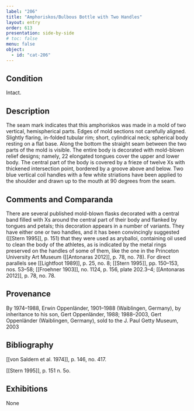 ```yaml
---
label: "206"
title: "Amphoriskos/Bulbous Bottle with Two Handles"
layout: entry
order: 613
presentation: side-by-side
# toc: false
menu: false
object:
  - id: "cat-206"
---
```


## Condition

Intact.

## Description

The seam mark indicates that this amphoriskos was made in a mold of two vertical, hemispherical parts. Edges of mold sections not carefully aligned. Slightly flaring, in-folded tubular rim; short, cylindrical neck; spherical body resting on a flat base. Along the bottom the straight seam between the two parts of the mold is visible. The entire body is decorated with mold-blown relief designs; namely, 22 elongated tongues cover the upper and lower body. The central part of the body is covered by a frieze of twelve Xs with thickened intersection point, bordered by a groove above and below. Two blue vertical coil handles with a few white striations have been applied to the shoulder and drawn up to the mouth at 90 degrees from the seam.

## Comments and Comparanda

There are several published mold-blown flasks decorated with a central band filled with Xs around the central part of their body and flanked by tongues and petals; this decoration appears in a number of variants. They have either one or two handles, and it has been convincingly suggested ([[Stern 1995]], p. 151) that they were used as aryballoi, containing oil used to clean the body of the athletes, as is indicated by the metal rings preserved on the handles of some of them, like the one in the Princeton University Art Museum ([[Antonaras 2012]], p. 78, no. 78). For direct parallels see [[Lightfoot 1989]], p. 25, no. 8; [[Stern 1995]], pp. 150–153, nos. 53–58; [[Froehner 1903]], no. 1124, p. 156, plate 202.3–4; [[Antonaras 2012]], p. 78, no. 78.

## Provenance

By 1974–1988, Erwin Oppenländer, 1901–1988 (Waiblingen, Germany), by inheritance to his son, Gert Oppenländer, 1988; 1988–2003, Gert Oppenländer (Waiblingen, Germany), sold to the J. Paul Getty Museum, 2003

## Bibliography

[[von Saldern et al. 1974]], p. 146, no. 417.

[[Stern 1995]], p. 151 n. 5o.

## Exhibitions

None
